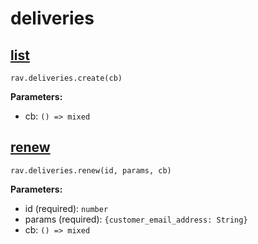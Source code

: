 # deliveries

## [list](https://www.ravelry.com/api#deliveries_list)

`rav.deliveries.create(cb)`

**Parameters:**
- cb: `() => mixed`

## [renew](https://www.ravelry.com/api#deliveries_renew)

`rav.deliveries.renew(id, params, cb)`

**Parameters:**
- id (required): `number`
- params (required): `{customer_email_address: String}`
- cb: `() => mixed`

